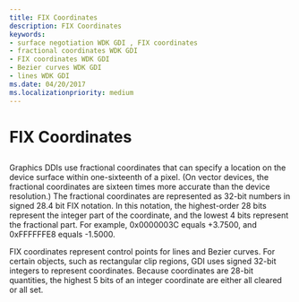 ```yaml
---
title: FIX Coordinates
description: FIX Coordinates
keywords:
- surface negotiation WDK GDI , FIX coordinates
- fractional coordinates WDK GDI
- FIX coordinates WDK GDI
- Bezier curves WDK GDI
- lines WDK GDI
ms.date: 04/20/2017
ms.localizationpriority: medium
---
```


# FIX Coordinates


## <span id="ddk_fix_coordinates_gg"></span><span id="DDK_FIX_COORDINATES_GG"></span>


Graphics DDIs use fractional coordinates that can specify a location on the device surface within one-sixteenth of a pixel. (On vector devices, the fractional coordinates are sixteen times more accurate than the device resolution.) The fractional coordinates are represented as 32-bit numbers in signed 28.4 bit FIX notation. In this notation, the highest-order 28 bits represent the integer part of the coordinate, and the lowest 4 bits represent the fractional part. For example, 0x0000003C equals +3.7500, and 0xFFFFFFE8 equals -1.5000.

FIX coordinates represent control points for lines and Bezier curves. For certain objects, such as rectangular clip regions, GDI uses signed 32-bit integers to represent coordinates. Because coordinates are 28-bit quantities, the highest 5 bits of an integer coordinate are either all cleared or all set.

 

 





